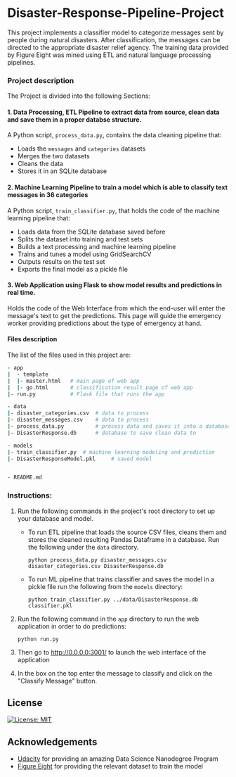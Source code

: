 # Disaster-Response-Pipeline-Project


This project implements a classifier model to categorize messages sent by people during natural disasters. After classification, the messages can be directed to the appropriate disaster relief agency. The training data provided by Figure Eight was mined using ETL and natural language processing pipelines.


### Project description

The Project is divided into the following Sections:

#### 1. Data Processing, ETL Pipeline to extract data from source, clean data and save them in a proper databse structure.

A Python script, `process_data.py`, contains the data cleaning pipeline that:

- Loads the `messages` and `categories` datasets
- Merges the two datasets
- Cleans the data
- Stores it in an SQLite database

#### 2. Machine Learning Pipeline to train a model which is able to classify text messages in 36 categories

A Python script, `train_classifier.py`, that holds the code of the machine learning pipeline that:

- Loads data from the SQLite database saved before
- Splits the dataset into training and test sets
- Builds a text processing and machine learning pipeline
- Trains and tunes a model using GridSearchCV
- Outputs results on the test set
- Exports the final model as a pickle file

#### 3. Web Application using Flask to show model results and predictions in real time.

Holds the code of the Web Interface from which the end-user will enter the message's text to get the predictions. This page will guide the emergency worker providing predictions about the type of emergency at hand.

#### Files description

The list of the files used in this project are:

```sh
- app
|  - template
|  |- master.html   # main page of web app
|  |- go.html       # classification result page of web app
|- run.py           # Flask file that runs the app

- data
|- disaster_categories.csv  # data to process
|- disaster_messages.csv    # data to process
|- process_data.py          # process data and saves it into a database
|- DisasterResponse.db      # database to save clean data to

- models
|- train_classifier.py  # machine learning modeling and prediction
|- DisasterResponseModel.pkl     # saved model


- README.md
```

### Instructions:

1. Run the following commands in the project's root directory to set up your database and model.

    - To run ETL pipeline that loads the source CSV files, cleans them and stores the cleaned resulting Pandas Dataframe in a database. Run the following under the `data` directory.

        ```
        python process_data.py disaster_messages.csv disaster_categories.csv DisasterResponse.db
        ```

    - To run ML pipeline that trains classifier and saves the model in a pickle file run the following from the `models` directory:

        ```
        python train_classifier.py ../data/DisasterResponse.db classifier.pkl
        ```

2. Run the following command in the `app` directory to run the web application in order to do predictions:

    ```
    python run.py
    ```

3. Then go to http://0.0.0.0:3001/ to launch the web interface of the application

4. In the box on the top enter the message to classify and click on the "Classify Message" button.


<a name="license"></a>
## License
[![License: MIT](https://img.shields.io/badge/License-MIT-yellow.svg)](https://opensource.org/licenses/MIT)

<a name="acknowledgement"></a>
## Acknowledgements

* [Udacity](https://www.udacity.com/) for providing an amazing Data Science Nanodegree Program
* [Figure Eight](https://www.figure-eight.com/) for providing the relevant dataset to train the model

